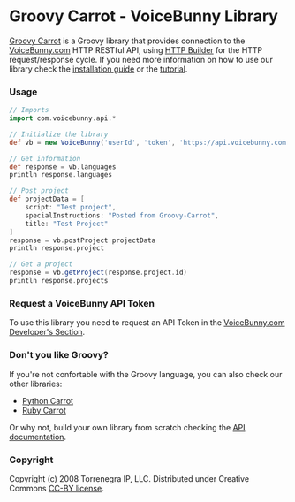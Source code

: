 # Groovy Carrot - VoiceBunny Library

[Groovy Carrot](https://github.com/Voice123/groovy-carrot) is a Groovy library that provides connection to the [VoiceBunny.com](http://voicebunny.com) HTTP RESTful API, using [HTTP Builder](http://groovy.codehaus.org/HTTP+Builder) for the HTTP request/response cycle.
If you need more information on how to use our library check the [installation guide](https://github.com/Voice123/groovy-carrot/wiki/installation) or the [tutorial](https://github.com/Voice123/groovy-carrot/wiki/Use-tutorial).

### Usage

```groovy
// Imports
import com.voicebunny.api.*

// Initialize the library
def vb = new VoiceBunny('userId', 'token', 'https://api.voicebunny.com')

// Get information
def response = vb.languages
println response.languages

// Post project
def projectData = [
    script: "Test project",
    specialInstructions: "Posted from Groovy-Carrot",
    title: "Test Project"
]
response = vb.postProject projectData
println response.project

// Get a project
response = vb.getProject(response.project.id)
println response.projects
```

### Request a VoiceBunny API Token
To use this library you need to request an API Token in the [VoiceBunny.com Developer's Section](http://voicebunny.com/developers/token).

### Don't you like Groovy?
If you're not confortable with the Groovy language, you can also check our other libraries:

* [Python Carrot](https://github.com/Voice123/python-carrot)
* [Ruby Carrot](https://github.com/Voice123/ruby-carrot)

Or why not, build your own library from scratch checking the [API documentation](http://voicebunny.com/developers/index).

### Copyright

Copyright (c) 2008 Torrenegra IP, LLC. Distributed under Creative Commons [CC-BY license](http://creativecommons.org/licenses/by/3.0/).